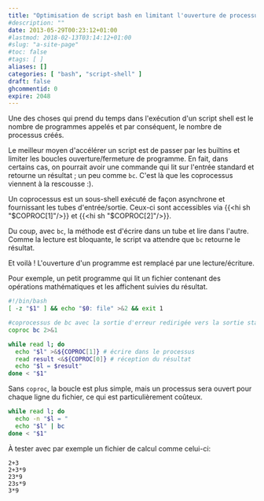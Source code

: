 ```yaml
---
title: "Optimisation de script bash en limitant l'ouverture de processus"
#description: ""
date: 2013-05-29T00:23:12+01:00
#lastmod: 2018-02-13T03:14:12+01:00
#slug: "a-site-page"
#toc: false
#tags: [ ]
aliases: []
categories: [ "bash", "script-shell" ]
draft: false
ghcommentid: 0
expire: 2048
---
```


Une des choses qui prend du temps dans l'exécution d'un script shell est le nombre de programmes appelés et par conséquent, le nombre de processus créés.

Le meilleur moyen d'accélérer un script est de passer par les builtins et limiter les boucles ouverture/fermeture de programme.
En fait, dans certains cas, on pourrait avoir une commande qui lit sur l'entrée standard et retourne un résultat ; un peu comme `bc`.
C'est là que les coprocessus viennent à la rescousse :).

Un coprocessus est un sous-shell exécuté de façon asynchrone et fournissant les tubes d'entrée/sortie. Ceux-ci sont accessibles via {{<hi sh "$COPROC[1]"/>}} et {{<hi sh "$COPROC[2]"/>}}.

Du coup, avec `bc`, la méthode est d'écrire dans un tube et lire dans l'autre. Comme la lecture est bloquante, le script va attendre que `bc` retourne le résultat.

Et voilà ! L'ouverture d'un programme est remplacé par une lecture/écriture.

Pour exemple, un petit programme qui lit un fichier contenant des opérations mathématiques et les affichent suivies du résultat.

```bash
#!/bin/bash
[ -z "$1" ] && echo "$0: file" >&2 && exit 1

#coprocessus de bc avec la sortie d'erreur redirigée vers la sortie standard
coproc bc 2>&1

while read l; do
  echo "$l" >&${COPROC[1]} # écrire dans le processus
  read result <&${COPROC[0]} # réception du résultat
  echo "$l = $result"
done < "$1"
```

Sans `coproc`, la boucle est plus simple, mais un processus sera ouvert pour chaque ligne du fichier, ce qui est particulièrement coûteux.

```bash
while read l; do
  echo -n "$l = "
  echo "$l" | bc
done < "$1"
```

À tester avec par exemple un fichier de calcul comme celui-ci:

```
2+3
2+3*9
23*9
23s*9
3*9
```
